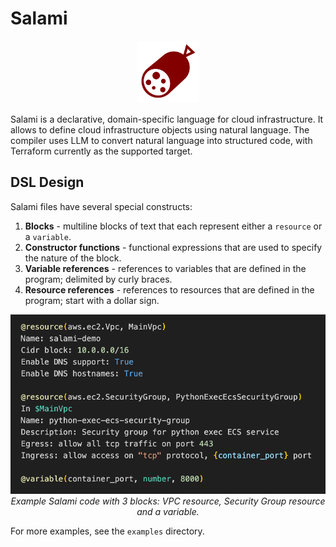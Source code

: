 # Salami

<p align="center">
  <img src="docs/images/salami-icon.svg" alt="Salami Icon" width="100px" height="100px">
</p>

Salami is a declarative, domain-specific language for cloud infrastructure. It allows to define cloud infrastructure objects using natural language. The compiler uses LLM to convert natural language into structured code, with Terraform currently as the supported target.

## DSL Design

Salami files have several special constructs:

1. **Blocks** - multiline blocks of text that each represent either a `resource` or a `variable`.
2. **Constructor functions** - functional expressions that are used to specify the nature of the block.
3. **Variable references** - references to variables that are defined in the program; delimited by curly braces.
4. **Resource references** - references to resources that are defined in the program; start with a dollar sign.

<p align="center">
  <img src="docs/images/salami-example.png">
  <br>
  <i>Example Salami code with 3 blocks: VPC resource, Security Group resource and a variable.</i>
</p>

For more examples, see the `examples` directory.
